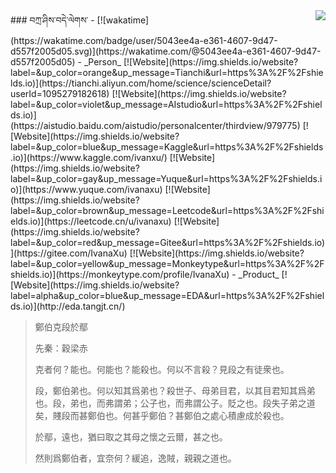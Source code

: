 <img align="right" src="https://github-readme-stats.vercel.app/api/top-langs/?username=IvanaXu&langs_count=8&theme=shadow_red" /> 
### བཀྲ་ཤིས་བདེ་ལེགས་ 
- [![wakatime](https://wakatime.com/badge/user/5043ee4a-e361-4607-9d47-d557f2005d05.svg)](https://wakatime.com/@5043ee4a-e361-4607-9d47-d557f2005d05) 
- _Person_	[![Website](https://img.shields.io/website?label=&up_color=orange&up_message=Tianchi&url=https%3A%2F%2Fshields.io)](https://tianchi.aliyun.com/home/science/scienceDetail?userId=1095279182618)	[![Website](https://img.shields.io/website?label=&up_color=violet&up_message=AIstudio&url=https%3A%2F%2Fshields.io)](https://aistudio.baidu.com/aistudio/personalcenter/thirdview/979775)	[![Website](https://img.shields.io/website?label=&up_color=blue&up_message=Kaggle&url=https%3A%2F%2Fshields.io)](https://www.kaggle.com/ivanxu/)	[![Website](https://img.shields.io/website?label=&up_color=gay&up_message=Yuque&url=https%3A%2F%2Fshields.io)](https://www.yuque.com/ivanaxu)	[![Website](https://img.shields.io/website?label=&up_color=brown&up_message=Leetcode&url=https%3A%2F%2Fshields.io)](https://leetcode.cn/u/ivanaxu)	[![Website](https://img.shields.io/website?label=&up_color=red&up_message=Gitee&url=https%3A%2F%2Fshields.io)](https://gitee.com/IvanaXu)	[![Website](https://img.shields.io/website?label=&up_color=yellow&up_message=Monkeytype&url=https%3A%2F%2Fshields.io)](https://monkeytype.com/profile/IvanaXu) 
- _Product_	[![Website](https://img.shields.io/website?label=alpha&up_color=blue&up_message=EDA&url=https%3A%2F%2Fshields.io)](http://eda.tangjt.cn/) 

> 鄭伯克段於鄢
> 
> 先秦：穀梁赤 
> 
> 克者何？能也。何能也？能殺也。何以不言殺？見段之有徒衆也。
> 
> 段，鄭伯弟也。何以知其爲弟也？殺世子、母弟目君，以其目君知其爲弟也。段，弟也，而弗謂弟；公子也，而弗謂公子。貶之也。段失子弟之道矣，賤段而甚鄭伯也。何甚乎鄭伯？甚鄭伯之處心積慮成於殺也。
> 
> 於鄢，遠也，猶曰取之其母之懷之云爾，甚之也。
> 
> 然則爲鄭伯者，宜奈何？緩追，逸賊，親親之道也。
>
